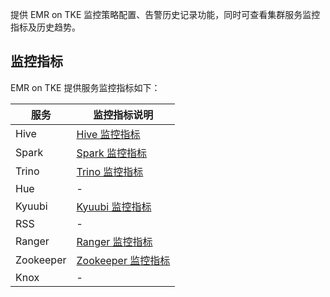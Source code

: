 提供 EMR on TKE 监控策略配置、告警历史记录功能，同时可查看集群服务监控指标及历史趋势。
## 监控指标
EMR on TKE 提供服务监控指标如下：
<table>
<thead>
<tr>
<th>服务</th>
<th>监控指标说明</th>
</tr>
</thead>
<tbody><tr>
<td>Hive</td>
<td><a href="https://cloud.tencent.com/document/product/589/45642">Hive 监控指标</a></td>
</tr>
<tr>
<td>Spark</td>
<td><a href="https://cloud.tencent.com/document/product/589/45647">Spark 监控指标</a></td>
</tr>
<tr>
<td>Trino</td>
<td><a href="https://cloud.tencent.com/document/product/589/72846">Trino 监控指标</a></td>
</tr>
<tr>
<td>Hue</td>
<td>-</td>
</tr>
<tr>
<td>Kyuubi</td>
<td><a href="https://cloud.tencent.com/document/product/589/67308"> Kyuubi 监控指标</a></td>
</tr>
<tr>
<td>RSS</td>
<td>-</td>
</tr>
<tr>
<td>Ranger</td>
<td><a href="https://cloud.tencent.com/document/product/589/61316">Ranger 监控指标</a></td>
</tr>
<tr>
<td>Zookeeper</td>
<td><a href="https://cloud.tencent.com/document/product/589/45646">Zookeeper 监控指标</a></td>
</tr>
<tr>
<td>Knox</td>
<td>-</td>
</tr>
</tbody></table>
